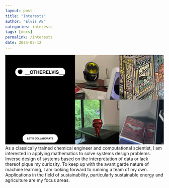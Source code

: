 ```yaml
---
layout: post
title: "Interests"
author: "Elvis AE"
categories: interests
tags: [docs]
permalink: /interests
date: 2024-05-12
---
```


![Interests](img/interests3.png)
As a classically trained chemical engineer and computational scientist, I am interested in applying mathematics to solve systems design problems. Inverse design of systems based on the interpretation of data or lack thereof pique my curiosity. To keep up with the avant garde nature of machine learning, I am looking forward to running a team of my own. Applications in the field of sustainability, particularly sustainable energy and agriculture are my focus areas.

